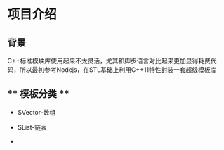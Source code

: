 # **项目介绍**
## **背景**
C++标准模块库使用起来不太灵活，尤其和脚步语言对比起来更加显得耗费代码，所以最初参考Nodejs，在STL基础上利用C++11特性封装一套超级模板库

## ** 模板分类 **
* SVector-数组

* SList-链表

* 
